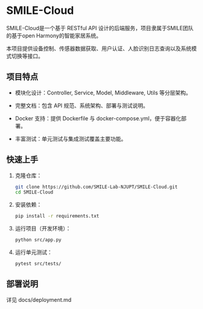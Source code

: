 
# SMILE-Cloud

SMILE-Cloud是一个基于 RESTful API 设计的后端服务，项目隶属于SMILE团队的基于open Harmony的智能家居系统。


本项目提供设备控制、传感器数据获取、用户认证、人脸识别日志查询以及系统模式切换等接口。

## 项目特点

* 模块化设计：Controller, Service, Model, Middleware, Utils 等分层架构。
    
* 完整文档：包含 API 规范、系统架构、部署与测试说明。
    
* Docker 支持：提供 Dockerfile 与 docker-compose.yml，便于容器化部署。
    
* 丰富测试：单元测试与集成测试覆盖主要功能。
    

## 快速上手

1. 克隆仓库：
   ```bash
   git clone https://github.com/SMILE-Lab-NJUPT/SMILE-Cloud.git
   cd SMILE-Cloud
   ```
    
2. 安装依赖：
   ```bash
   pip install -r requirements.txt
   ```
    
3. 运行项目（开发环境）：
   ```bash
   python src/app.py
   ```
    
4. 运行单元测试：
   ```bash
   pytest src/tests/
   ```
    

## 部署说明

详见 docs/deployment.md

